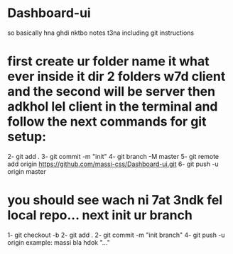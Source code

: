 # Dashboard-ui

so basically hna ghdi nktbo notes t3na including git instructions 

# first create ur folder name it what ever inside it dir 2 folders w7d client and the second will be server then adkhol lel client in the terminal and follow the next commands for git setup:

2- git add .
3- git commit -m "init"
4- git branch -M master 
5- git remote add origin https://github.com/massi-css/Dashboard-ui.git
6- git push -u origin master 

# you should see wach ni 7at 3ndk fel local repo... next init ur branch 

1- git checkout -b <branch-name>
2- git add .
2- git commit -m "init branch" 
4- git push -u origin <branch-name>  example: massi bla hdok "..."

